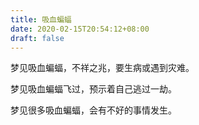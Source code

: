 ```yaml
---
title: 吸血蝙蝠
date: 2020-02-15T20:54:12+08:00
draft: false
---
```


梦见吸血蝙蝠，不祥之兆，要生病或遇到灾难。

梦见吸血蝙蝠飞过，预示着自己逃过一劫。

梦见很多吸血蝙蝠，会有不好的事情发生。